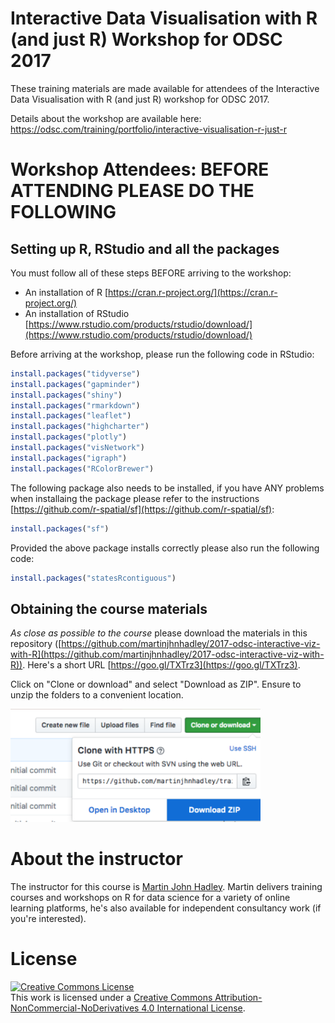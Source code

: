 # Interactive Data Visualisation with R (and just R) Workshop for ODSC 2017

These training materials are made available for attendees of the Interactive Data Visualisation with R (and just R) workshop for ODSC 2017.

Details about the workshop are available here: https://odsc.com/training/portfolio/interactive-visualisation-r-just-r

# Workshop Attendees: BEFORE ATTENDING PLEASE DO THE FOLLOWING

## Setting up R, RStudio and all the packages

You must follow all of these steps BEFORE arriving to the workshop:

- An installation of R [https://cran.r-project.org/](https://cran.r-project.org/)
- An installation of RStudio [https://www.rstudio.com/products/rstudio/download/](https://www.rstudio.com/products/rstudio/download/)

Before arriving at the workshop, please run the following code in RStudio:

```r
install.packages("tidyverse")
install.packages("gapminder")
install.packages("shiny")
install.packages("rmarkdown")
install.packages("leaflet")
install.packages("highcharter")
install.packages("plotly")
install.packages("visNetwork")
install.packages("igraph")
install.packages("RColorBrewer")
```

The following package also needs to be installed, if you have ANY problems when installaing the package please refer to the instructions [https://github.com/r-spatial/sf](https://github.com/r-spatial/sf):


```r
install.packages("sf")
```

Provided the above package installs correctly please also run the following code:

```r
install.packages("statesRcontiguous")
```

## Obtaining the course materials

*As close as possible to the course* please download the materials in this repository ([https://github.com/martinjhnhadley/2017-odsc-interactive-viz-with-R](https://github.com/martinjhnhadley/2017-odsc-interactive-viz-with-R)). Here's a short URL [https://goo.gl/TXTrz3](https://goo.gl/TXTrz3).

Click on "Clone or download" and select "Download as ZIP". Ensure to unzip the folders to a convenient location.

<img src="/download-repo.png" width="400">

# About the instructor

The instructor for this course is [Martin John Hadley](https://www.linkedin.com/in/martinjohnhadley/). Martin delivers training courses and workshops on R for data science for a variety of online learning platforms, he's also available for independent consultancy work (if you're interested).

# License

<a rel="license" href="http://creativecommons.org/licenses/by-nc-nd/4.0/"><img alt="Creative Commons License" style="border-width:0" src="https://i.creativecommons.org/l/by-nc-nd/4.0/88x31.png" /></a><br />This work is licensed under a <a rel="license" href="http://creativecommons.org/licenses/by-nc-nd/4.0/">Creative Commons Attribution-NonCommercial-NoDerivatives 4.0 International License</a>.